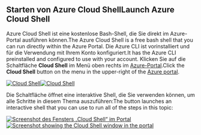 ## <a name="launch-azure-cloud-shell"></a><span data-ttu-id="412cb-101">Starten von Azure Cloud Shell</span><span class="sxs-lookup"><span data-stu-id="412cb-101">Launch Azure Cloud Shell</span></span>

<span data-ttu-id="412cb-102">Azure Cloud Shell ist eine kostenlose Bash-Shell, die Sie direkt im Azure-Portal ausführen können.</span><span class="sxs-lookup"><span data-stu-id="412cb-102">The Azure Cloud Shell is a free bash shell that you can run directly within the Azure Portal.</span></span> <span data-ttu-id="412cb-103">Die Azure CLI ist vorinstalliert und für die Verwendung mit Ihrem Konto konfiguriert.</span><span class="sxs-lookup"><span data-stu-id="412cb-103">It has the Azure CLI preinstalled and configured to use with your account.</span></span> <span data-ttu-id="412cb-104">Klicken Sie auf die Schaltfläche **Cloud Shell** im Menü oben rechts im [Azure-Portal](https://portal.azure.com).</span><span class="sxs-lookup"><span data-stu-id="412cb-104">Click the **Cloud Shell** button on the menu in the upper-right of the [Azure portal](https://portal.azure.com).</span></span>

<span data-ttu-id="412cb-105">[![Cloud Shell](../media/cloud-shell-try-it/cloud-shell-menu.png)](https://portal.azure.com)</span><span class="sxs-lookup"><span data-stu-id="412cb-105">[![Cloud Shell](../media/cloud-shell-try-it/cloud-shell-menu.png)](https://portal.azure.com)</span></span>

<span data-ttu-id="412cb-106">Die Schaltfläche öffnet eine interaktive Shell, die Sie verwenden können, um alle Schritte in diesem Thema auszuführen:</span><span class="sxs-lookup"><span data-stu-id="412cb-106">The button launches an interactive shell that you can use to run all of the steps in this topic:</span></span>

<span data-ttu-id="412cb-107">[![Screenshot des Fensters „Cloud Shell“ im Portal](../media/cloud-shell-try-it/cloud-shell-safari.png)](https://portal.azure.com)</span><span class="sxs-lookup"><span data-stu-id="412cb-107">[![Screenshot showing the Cloud Shell window in the portal](../media/cloud-shell-try-it/cloud-shell-safari.png)](https://portal.azure.com)</span></span>